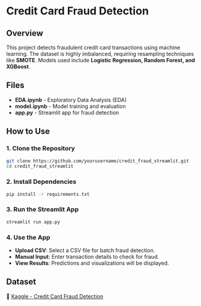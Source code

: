 # Credit Card Fraud Detection

## Overview
This project detects fraudulent credit card transactions using machine learning. The dataset is highly imbalanced, requiring resampling techniques like **SMOTE**. Models used include **Logistic Regression, Random Forest, and XGBoost**.

## Files
- **EDA.ipynb** - Exploratory Data Analysis (EDA)
- **model.ipynb** - Model training and evaluation
- **app.py** - Streamlit app for fraud detection

## How to Use
### 1. Clone the Repository
```bash
git clone https://github.com/yourusername/credit_fraud_streamlit.git
cd credit_fraud_streamlit
```

### 2. Install Dependencies
```bash
pip install -r requirements.txt
```

### 3. Run the Streamlit App
```bash
streamlit run app.py
```

### 4. Use the App
- **Upload CSV**: Select a CSV file for batch fraud detection.
- **Manual Input**: Enter transaction details to check for fraud.
- **View Results**: Predictions and visualizations will be displayed.

## Dataset
🔗 [Kaggle - Credit Card Fraud Detection](https://www.kaggle.com/mlg-ulb/creditcardfraud)
